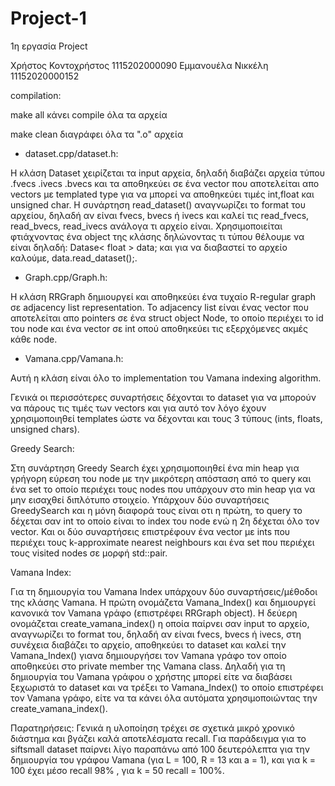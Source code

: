 # Project-1
1η εργασία Project

Χρήστος Κοντοχρήστος 1115202000090
Εμμανουέλα Νικκέλη 11152020000152



compilation:

make all κάνει compile όλα τα αρχεία 

make clean διαγράφει όλα τα ".ο" αρχεία



- dataset.cpp/dataset.h:

Η κλάση Dataset χειρίζεται τα input αρχεία, δηλαδή διαβάζει αρχεία τύπου .fvecs .ivecs .bvecs 
και τα αποθηκεύει σε ένα vector που αποτελείται απο vectors με templated type για να μπορεί να αποθηκεύει 
τιμές int,float και unsigned char. Η συνάρτηση read_dataset() αναγνωρίζει το format του αρχείου, δηλαδή αν είναι 
fvecs, bvecs ή ivecs και καλεί τις read_fvecs, read_bvecs, read_ivecs ανάλογα τι αρχείο είναι. Χρησιμοποιείται φτιάχνοντας
ένα object της κλάσης δηλώνοντας τι τύπου θέλουμε να είναι δηλαδή: Datase< float > data; και για να διαβαστεί το αρχείο καλούμε,
data.read_dataset();.


- Graph.cpp/Graph.h:

Η κλάση RRGraph δημιουργεί και αποθηκεύει ένα τυχαίο R-regular graph σε adjacency list representation.
Το adjacency list είναι ένας vector που αποτελείται απο pointers σε ένα struct object Node, το οποίο
περιέχει το id του node και ένα vector σε int οπού αποθηκεύει τις εξερχόμενες ακμές κάθε node.


- Vamana.cpp/Vamana.h:

Αυτή η κλάση είναι όλο το implementation του Vamana indexing algorithm.

Γενικά οι περισσότερες συναρτήσεις δέχονται το dataset για να μπορούν να πάρους τις τιμές των vectors και για αυτό τον λόγο 
έχουν χρησιμοποιηθεί templates ώστε να δέχονται και τους 3 τύπους (ints, floats, unsigned chars).


Greedy Search: 

Στη συνάρτηση Greedy Search έχει χρησιμοποιηθεί ένα min heap για γρήγορη εύρεση του node με την μικρότερη απόσταση 
από το query και ένα set το οποίο περιέχει τους nodes που υπάρχουν στο min heαp για να μην εισαχθεί διπλότυπο στοιχείο.
Yπάρχουν δύο συναρτήσεις GreedySearch και η μόνη διαφορά τους είναι οτι η πρώτη, το query το δέχεται σαν int το οποίο είναι 
το index του node ενώ η 2η δέχεται όλο τον vector. Και οι δύο συναρτήσεις επιστρέφουν ένα vector με ints που περιέχει τους 
k-approximate nearest neighbours και ένα set που περιέχει τους visited nodes σε μορφή std::pair.

Vamana Index: 

Για τη δημιουργία του Vamana Index υπάρχουν δύο συναρτήσεις/μέθοδοι της κλάσης Vamana. H πρώτη ονομάζετα Vamana_Index() και δημιουργεί κανονικά τον Vamana γράφο (επιστρέφει RRGraph object). Η δεύερη ονομάζεται create_vamana_index() η οποία παίρνει σαν input το αρχείο, αναγνωρίζει το format του, δηλαδή αν είναι fvecs, bvecs ή ivecs, στη συνέχεια διαβάζει το αρχείο, αποθηκεύει το dataset και καλεί την Vamana_Index() γιανα δημιουργήσει τον Vamana γράφο τον οποίο αποθηκεύει στο private member της Vamana class. 
Δηλαδή για τη δημιουργία του Vamana γράφου ο χρήστης μπορεί είτε να διαβάσει ξεχωριστά το dataset και να τρέξει το Vamana_Index() το 
οποίο επιστρέφει τον Vamana γράφο, είτε να τα κάνει όλα αυτόματα χρησιμοποιώντας την create_vamana_index().


Παρατηρήσεις: 
Γενικά η υλοποίηση τρέχει σε σχετικά μικρό χρονικό διάστημα και βγάζει καλά αποτελέσματα recall. Για παράδειγμα για το siftsmall dataset παίρνει λίγο παραπάνω από 100 δευτερόλεπτα για την δημιουργία του γράφου Vamana (για L = 100, R = 13 και a = 1), και 
για k = 100 έχει μέσο recall 98% , για k = 50 recall = 100%.